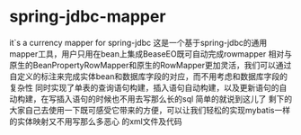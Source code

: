 # spring-jdbc-mapper
it`s a currency mapper for spring-jdbc
这是一个基于spring-jdbc的通用mapper工具，用户只用在bean上集成BeaseEO既可自动完成rowmapper   相对与原生的BeanPropertyRowMapper和原生的RowMapper更加灵活，我们可以通过自定义的标注来完成实体bean和数据库字段的对应，而不用考虑和数据库字段的复杂性
同时实现了单表的查询语句构建，插入语句自动构建，以及更新语句的自动构建，在写插入语句的时候也不用去写那么长的sql   简单的就说到这儿了  剩下的大家自己去使用一下既可感受它带来的方便，可以让我们轻松的实现mybatis一样的实体映射又不用写那么多恶心
的xml文件及代码
